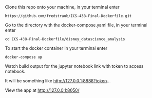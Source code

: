 Clone this repo onto your machine, in your terminal enter

```
https://github.com/fredstraub/ICS-438-Final-Dockerfile.git
```

Go to the directory with the docker-compose.yaml file, in your terminal enter

```
cd ICS-438-Final-Dockerfile/disney_datascience_analysis
```

To start the docker container in your terminal enter

```
docker-compose up
```

Watch build output for the jupyter notebook link with token to access notebook.

It will be something like http://127.0.0.1:8888?token...

View the app at http://127.0.0.1:8050/

